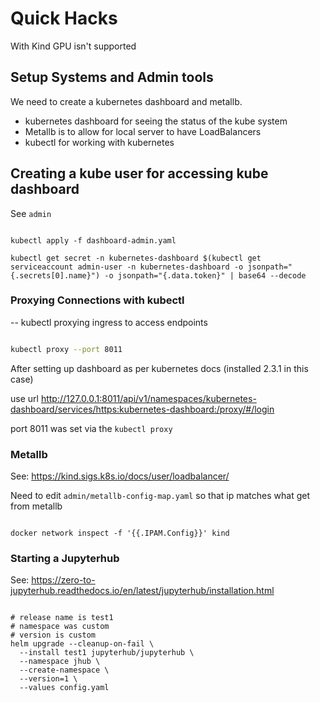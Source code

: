# Quick Hacks

With Kind GPU isn't supported

## Setup Systems and Admin tools

We need to create a kubernetes dashboard and metallb.
- kubernetes dashboard for seeing the status of the kube system
- Metallb is to allow for local server to have LoadBalancers
- kubectl for working with kubernetes


## Creating a kube user for accessing kube dashboard

See `admin`

```{bash}

kubectl apply -f dashboard-admin.yaml

kubectl get secret -n kubernetes-dashboard $(kubectl get serviceaccount admin-user -n kubernetes-dashboard -o jsonpath="{.secrets[0].name}") -o jsonpath="{.data.token}" | base64 --decode

```

### Proxying Connections with kubectl

-- kubectl proxying ingress to access endpoints

```bash

kubectl proxy --port 8011

```

After setting up dashboard as per kubernetes docs (installed 2.3.1 in this case)

use url
http://127.0.0.1:8011/api/v1/namespaces/kubernetes-dashboard/services/https:kubernetes-dashboard:/proxy/#/login

port 8011 was set via the `kubectl proxy`

### Metallb

See: https://kind.sigs.k8s.io/docs/user/loadbalancer/

Need to edit `admin/metallb-config-map.yaml` so that ip matches what get from metallb

```{bash}

docker network inspect -f '{{.IPAM.Config}}' kind

```

### Starting a Jupyterhub

See: https://zero-to-jupyterhub.readthedocs.io/en/latest/jupyterhub/installation.html

```{bash}

# release name is test1
# namespace was custom
# version is custom
helm upgrade --cleanup-on-fail \
  --install test1 jupyterhub/jupyterhub \
  --namespace jhub \
  --create-namespace \
  --version=1 \
  --values config.yaml

```